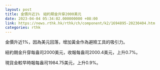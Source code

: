 ```yaml
---
layout: post
title: 金價升近1%　紐約期金升穿2000美元
date: 2023-04-04 05:34:02.000000000 +08:00
link: https://news.rthk.hk/rthk/ch/component/k2/1694895-20230404.htm
categories: rthk
---
```


金價升近1%，因為美元回落，增加黃金作為避險工具的吸引力。

紐約期金升穿每盎司2000美元，收報每盎司2000.4美元，上升0.7%。

現貨金較早時報每盎司1984.75美元，上升0.9%。
